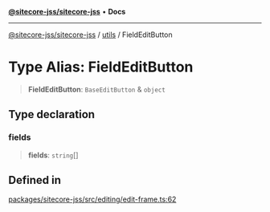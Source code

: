 [**@sitecore-jss/sitecore-jss**](../../README.md) • **Docs**

***

[@sitecore-jss/sitecore-jss](../../README.md) / [utils](../README.md) / FieldEditButton

# Type Alias: FieldEditButton

> **FieldEditButton**: `BaseEditButton` & `object`

## Type declaration

### fields

> **fields**: `string`[]

## Defined in

[packages/sitecore-jss/src/editing/edit-frame.ts:62](https://github.com/Sitecore/jss/blob/20c393219fcc37eebfc5f9ac86576745ab661982/packages/sitecore-jss/src/editing/edit-frame.ts#L62)
